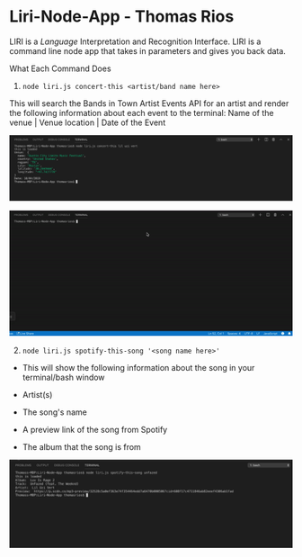# Liri-Node-App - Thomas Rios

LIRI is a _Language_ Interpretation and Recognition Interface. LIRI is a command line node app that takes in parameters and gives you back data.

What Each Command Does

1. `node liri.js concert-this <artist/band name here>`

This will search the Bands in Town Artist Events API for an artist and render the following information about each event to the terminal: Name of the venue | Venue location | Date of the Event 

![alt text](Images/BandsInTown.png)

![alt text](Images/BandsInTown.gif)


2. `node liri.js spotify-this-song '<song name here>'`

* This will show the following information about the song in your terminal/bash window

* Artist(s)

* The song's name

* A preview link of the song from Spotify

* The album that the song is from

![alt text](Images/SpotifySearch.png)


